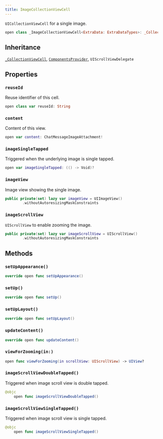 ```yaml
---
title: ImageCollectionViewCell
---
```


`UICollectionViewCell` for a single image.

``` swift
open class _ImageCollectionViewCell<ExtraData: ExtraDataTypes>: _CollectionViewCell, UIScrollViewDelegate, ComponentsProvider 
```

## Inheritance

[`_CollectionViewCell`](../../common-views/_collection-view-cell), [`ComponentsProvider`](../../utils/components-provider), `UIScrollViewDelegate`

## Properties

### `reuseId`

Reuse identifier of this cell.

``` swift
open class var reuseId: String 
```

### `content`

Content of this view.

``` swift
open var content: ChatMessageImageAttachment! 
```

### `imageSingleTapped`

Triggered when the underlying image is single tapped.

``` swift
open var imageSingleTapped: (() -> Void)?
```

### `imageView`

Image view showing the single image.

``` swift
public private(set) lazy var imageView = UIImageView()
        .withoutAutoresizingMaskConstraints
```

### `imageScrollView`

`UIScrollView` to enable zooming the image.

``` swift
public private(set) lazy var imageScrollView = UIScrollView()
        .withoutAutoresizingMaskConstraints
```

## Methods

### `setUpAppearance()`

``` swift
override open func setUpAppearance() 
```

### `setUp()`

``` swift
override open func setUp() 
```

### `setUpLayout()`

``` swift
override open func setUpLayout() 
```

### `updateContent()`

``` swift
override open func updateContent() 
```

### `viewForZooming(in:)`

``` swift
open func viewForZooming(in scrollView: UIScrollView) -> UIView? 
```

### `imageScrollViewDoubleTapped()`

Triggered when image scroll view is double tapped.

``` swift
@objc
    open func imageScrollViewDoubleTapped() 
```

### `imageScrollViewSingleTapped()`

Triggered when image scroll view is single tapped.

``` swift
@objc
    open func imageScrollViewSingleTapped() 
```
